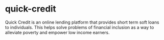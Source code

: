 # quick-credit
Quick Credit is an online lending platform that provides short term soft loans to individuals.
This helps solve problems of financial inclusion as a way to alleviate poverty and empower low income earners. 
